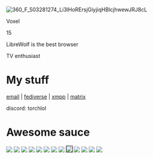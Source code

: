 # 
![360_F_503281274_Li3lHoRErsjGiyjiqHBlcjhwewJRJ8cL](https://github.com/cold360/cold360.github.io/assets/164063937/d602517a-25d4-4832-9859-a3f68b23a4ad)

Voxel

15

LibreWolf is the best browser

TV enthusiast

# My stuff

[email](mailto:glorbatron@outlook.com) | [fediverse](https://plasmatrap.com/@glorb) | [xmpp](xmpp:the@telepath.im) | [matrix](https://matrix.to/#/@bird:tchncs.de)

discord: torchlol

# Awesome sauce

 <a href="https://ari.lt"><img src="https://camo.githubusercontent.com/05029a0c926c888dabb4482f9eb8ac06ac540a588cd495401e0a52225ed9a3b8/68747470733a2f2f6172692e6c742f62616467652e706e67"></a>
 <a href="https://fsky.io"><img src="https://github.com/voxel-im/voxel-im.github.io/assets/164063937/be1c0764-0a9d-4db0-a43f-8bc212cb55fa"></a>
 <a href="https://aagaming.me"><img src="https://github.com/voxel-im/voxel-im.github.io/assets/164063937/10652165-d245-4880-8a48-da2c4e7765af"></a>
 <a href="https://arrayinamatrix.xyz"><img src="https://arrayinamatrix.xyz/res/site/banners/custom/black_88x31.gif"></a>
  <a href="https://trypancakes.com"><img src="https://github.com/voxel-im/voxel-im.github.io/assets/164063937/fb58a146-269d-45c6-81e0-6d27989aff72"></a>
  <a href="https://authenyo.xyz"><img src="https://github.com/voxel-im/voxel-im.github.io/assets/164063937/5b2ee765-9d3d-434e-b18a-6d456004ce26"></a>
  <a href="https://sleepy.ink"><img src="https://github.com/voxel-im/voxel-im.github.io/assets/164063937/43cea81d-ff51-4223-978c-3e93c2295c58"></a>
  <a href="https://robin-black.com"><img src="https://github.com/voxel-im/voxel-im.github.io/assets/164063937/76e6a594-348b-495b-84b2-69e0134ba654"></a>
<a href="https://tilde.town/~georgemoody/"><img border="1" src="https://tilde.town/~georgemoody/files/button.png"></a>
<a href="https://jack.cab"><img src="https://github.com/voxel-im/voxel-im.github.io/assets/164063937/45d61d4d-2cd9-4a4d-a8e9-9ad723e0ad4f"></a>
      <a href="https://astrid.tech"><img src="https://github.com/voxel-im/voxel-im.github.io/assets/164063937/9804eea2-7e6d-4bc8-a414-48e9ab6199df"></a>
      <a href="https://gra.phite.ro"><img src="https://github.com/voxel-im/voxel-im.github.io/assets/164063937/e9d5f5eb-b42d-470e-8422-5d75e6bc1bd3"></a>
      <a href="https://freeplay.floof.company"><img src="https://github.com/voxel-im/voxel-im.github.io/assets/164063937/8a5bc998-9a68-4344-b3cc-804f16987902"></a>
<a href="https://melankorin.net/"><img src="https://melankorin.net/assets/img/buttons/button-2.gif" alt=""></a>
